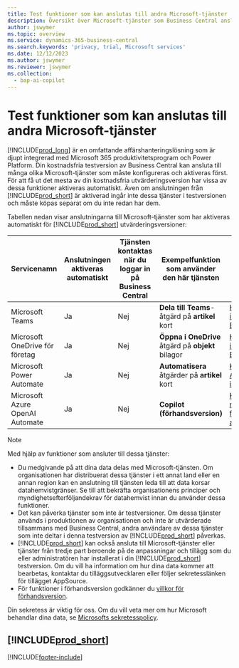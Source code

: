 ```yaml
---
title: Test funktioner som kan anslutas till andra Microsoft-tjänster
description: Översikt över Microsoft-tjänster som Business Central ansluter till med testversionen.
author: jswymer
ms.topic: overview
ms.service: dynamics-365-business-central
ms.search.keywords: 'privacy, trial, Microsoft services'
ms.date: 12/12/2023
ms.author: jswymer
ms.reviewer: jswymer
ms.collection:
  - bap-ai-copilot
---
```

# <a name="trial-features-that-connect-to-other-microsoft-services"></a>Test funktioner som kan anslutas till andra Microsoft-tjänster

[!INCLUDE[prod_long](includes/prod_long.md)] är en omfattande affärshanteringslösning som är djupt integrerad med Microsoft 365 produktivitetsprogram och Power Platform. Din kostnadsfria testversion av Business Central kan ansluta till många olika Microsoft-tjänster som måste konfigureras och aktiveras först. För att få ut det mesta av din kostnadsfria utvärderingsversion har vissa av dessa funktioner aktiveras automatiskt. Även om anslutningen från [!INCLUDE[prod_short](includes/prod_short.md)] är aktiverad ingår inte dessa tjänster i testversionen och måste köpas separat om du inte redan har dem.

Tabellen nedan visar anslutningarna till Microsoft-tjänster som har aktiveras automatiskt för [!INCLUDE[prod_short](includes/prod_short.md)] utvärderingsversioner:

|Servicenamn|Anslutningen aktiveras automatiskt |Tjänsten kontaktas när du loggar in på Business Central |Exempelfunktion som använder den här tjänsten | Lär dig hur du hanterar den anslutning och de funktioner som använder den|  
|------------|-------------|--------|------------|-------------|
|Microsoft Teams|Ja|Nej|**Dela till Teams**-åtgärd på **artikel** kort |[Hantera Teams-integrering med Business Central](admin-teams-integration.md)|  
|Microsoft OneDrive för företag|Ja|Nej|**Öppna i OneDrive** åtgärd på **objekt** bilagor |[Hantera OneDrive integrering med Business Central](admin-onedrive-integration.md#configure-onedrive-using-onedrive-setup)|  
| Microsoft Power Automate |Ja|Nej|**Automatisera** åtgärder på **artikel** kort |[Konfigurera Power Automate integrering](/dynamics365/business-central/dev-itpro/powerplatform/power-automate-setup)|
| Microsoft Azure OpenAI Automate |Ja |Nej|**Copilot (förhandsversion)** |[Konfigurera marknadsföringstext för AI-baserad artikel med Copilot](enable-ai.md)|

> [!NOTE]
> Med hjälp av funktioner som ansluter till dessa tjänster: 
>
> - Du medgivande på att dina data delas med Microsoft-tjänsten. Om organisationen har distribuerat dessa tjänster i ett annat land eller en annan region kan en anslutning till tjänsten leda till att data korsar datahemvistgränser. Se till att bekräfta organisationens principer och myndighetsefterföljandekrav för datahemvist innan du använder dessa funktioner. 
> - Det kan påverka tjänster som inte är testversioner. Om dessa tjänster används i produktionen av organisationen och inte är utvärderade tillsammans med Business Central, andra användare av dessa tjänster som inte deltar i denna testversion av [!INCLUDE[prod_short](includes/prod_short.md)] påverkas.
> - [!INCLUDE[prod_short](includes/prod_short.md)] kan också ansluta till Microsoft-tjänster eller tjänster från tredje part beroende på de anpassningar och tillägg som du eller administratören har installerat i din [!INCLUDE[prod_short](includes/prod_short.md)] testversion. Om du vill ha information om hur dina data kommer att bearbetas, kontaktar du tilläggsutvecklaren eller följer sekretesslänken för tillägget AppSource.
> - För funktioner i förhandsversion godkänner du [villkor för förhandsversion](https://powerplatform.microsoft.com/en-us/legaldocs/supp-powerplatform-preview/?wt.mc_id=power-virtual-agents_inproduct).

Din sekretess är viktig för oss. Om du vill veta mer om hur Microsoft behandlar dina data, se [Microsofts sekretesspolicy](https://go.microsoft.com/fwlink/?linkid=521839).

## [!INCLUDE[prod_short](includes/free_trial_md.md)]  

[!INCLUDE[footer-include](includes/footer-banner.md)]
